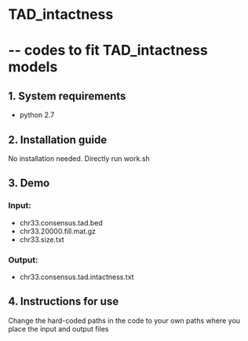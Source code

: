 # TAD_intactness
# -- codes to fit TAD_intactness models

## 1. System requirements

- python 2.7

## 2. Installation guide

No installation needed. Directly run work.sh

## 3. Demo

### Input:
- chr33.consensus.tad.bed
- chr33.20000.fill.mat.gz
- chr33.size.txt

### Output:
- chr33.consensus.tad.intactness.txt

## 4. Instructions for use

Change the hard-coded paths in the code to your own paths where you place the input and output files
